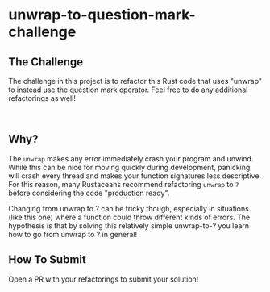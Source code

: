 # unwrap-to-question-mark-challenge

## The Challenge
The challenge in this project is to refactor this Rust code that uses "unwrap" to instead use the question mark operator. Feel free to do any additional refactorings as well!

<br/>

## Why?
The `unwrap` makes any error immediately crash your program and unwind. While this can be nice for moving quickly during development, panicking will crash every thread and makes your function signatures less descriptive. For this reason, many Rustaceans recommend refactoring `unwrap` to `?` before considering the code "production ready".

Changing from unwrap to ? can be tricky though, especially in situations (like this one) where a function could throw different kinds of errors. The hypothesis is that by solving this relatively simple unwrap-to-? you learn how to go from unwrap to ? in general!

## How To Submit
Open a PR with your refactorings to submit your solution!

